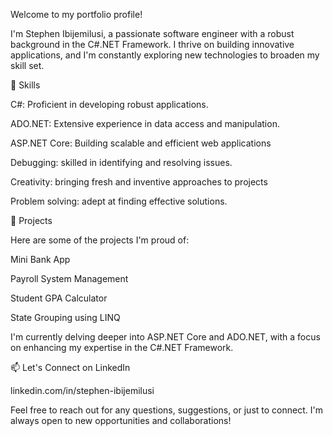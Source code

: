 Welcome to my portfolio profile!

I'm Stephen Ibijemilusi, a passionate software engineer with a robust background in the C#.NET Framework.
I thrive on building innovative applications, and I'm constantly exploring new technologies to broaden my skill set.

🔧 Skills

C#: Proficient in developing robust applications.

ADO.NET: Extensive experience in data access and manipulation.

ASP.NET Core: Building scalable and efficient web applications

Debugging: skilled in identifying and resolving issues.

Creativity: bringing fresh and inventive approaches to projects

Problem solving: adept at finding effective solutions.


🚀 Projects

Here are some of the projects I'm proud of:

Mini Bank App

Payroll System Management

Student GPA Calculator

State Grouping using LINQ


I'm currently delving deeper into ASP.NET Core and ADO.NET, with a focus on enhancing my expertise in the C#.NET Framework.

📫 Let's Connect on LinkedIn

linkedin.com/in/stephen-ibijemilusi

Feel free to reach out for any questions, suggestions, or just to connect. I'm always open to new opportunities and collaborations!

